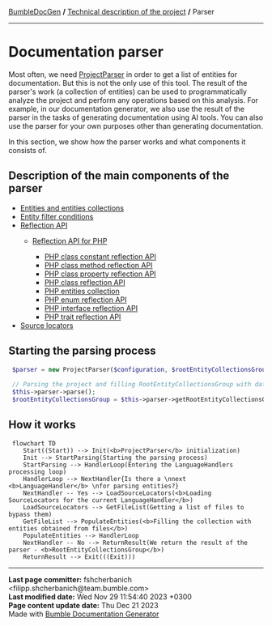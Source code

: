 <embed> <a href="/docs/README.md">BumbleDocGen</a> <b>/</b> <a href="/docs/tech/readme.md">Technical description of the project</a> <b>/</b> Parser<hr> </embed>

<embed> <h1>Documentation parser</h1> </embed>

Most often, we need <a href="/docs/tech/2.parser/classes/ProjectParser.md">ProjectParser</a> in order to get a list of entities for documentation.
But this is not the only use of this tool. The result of the parser's work (a collection of entities) can be used to programmatically analyze the project and perform any operations based on this analysis.
For example, in our documentation generator, we also use the result of the parser in the tasks of generating documentation using AI tools.
You can also use the parser for your own purposes other than generating documentation.

In this section, we show how the parser works and what components it consists of.

<embed> <h2>Description of the main components of the parser</h2> </embed>

<embed> <ul><li><div><a href='/docs/tech/2.parser/entity.md'>Entities and entities collections</a></div></li><li><div><a href='/docs/tech/2.parser/entityFilterCondition.md'>Entity filter conditions</a></div></li><li><div><a href='/docs/tech/2.parser/reflectionApi/readme.md'>Reflection API</a></div><div><ul><li><div><a href='/docs/tech/2.parser/reflectionApi/php/readme.md'>Reflection API for PHP</a></div><div><ul><li><div><a href='/docs/tech/2.parser/reflectionApi/php/phpClassConstantReflectionApi.md'>PHP class constant reflection API</a></div></li><li><div><a href='/docs/tech/2.parser/reflectionApi/php/phpClassMethodReflectionApi.md'>PHP class method reflection API</a></div></li><li><div><a href='/docs/tech/2.parser/reflectionApi/php/phpClassPropertyReflectionApi.md'>PHP class property reflection API</a></div></li><li><div><a href='/docs/tech/2.parser/reflectionApi/php/phpClassReflectionApi.md'>PHP class reflection API</a></div></li><li><div><a href='/docs/tech/2.parser/reflectionApi/php/phpEntitiesCollection.md'>PHP entities collection</a></div></li><li><div><a href='/docs/tech/2.parser/reflectionApi/php/phpEnumReflectionApi.md'>PHP enum reflection API</a></div></li><li><div><a href='/docs/tech/2.parser/reflectionApi/php/phpInterfaceReflectionApi.md'>PHP interface reflection API</a></div></li><li><div><a href='/docs/tech/2.parser/reflectionApi/php/phpTraitReflectionApi.md'>PHP trait reflection API</a></div></li></ul></div></li></ul></div></li><li><div><a href='/docs/tech/2.parser/sourceLocator.md'>Source locators</a></div></li></ul> </embed>

<embed> <h2>Starting the parsing process</h2> </embed>

```php
 $parser = new ProjectParser($configuration, $rootEntityCollectionsGroup);
 
 // Parsing the project and filling RootEntityCollectionsGroup with data
 $this->parser->parse();
 $rootEntityCollectionsGroup = $this->parser->getRootEntityCollectionsGroup();
```


<embed> <h2>How it works</h2> </embed>

```mermaid
 flowchart TD
    Start((Start)) --> Init(<b>ProjectParser</b> initialization)
    Init --> StartParsing(Starting the parsing process)
    StartParsing --> HandlerLoop(Entering the LanguageHandlers processing loop)
    HandlerLoop --> NextHandler{Is there a \nnext <b>LanguageHandler</b> \nfor parsing entities?}
    NextHandler -- Yes --> LoadSourceLocators(<b>Loading SourceLocators for the current LanguageHandler</b>)
    LoadSourceLocators --> GetFileList(Getting a list of files to bypass them)
    GetFileList --> PopulateEntities(<b>Filling the collection with entities obtained from files</b>)
    PopulateEntities --> HandlerLoop
    NextHandler -- No --> ReturnResult(We return the result of the parser - <b>RootEntityCollectionsGroup</b>)
    ReturnResult --> Exit(((Exit)))
```

<div id='page_committer_info'>
<hr>
<b>Last page committer:</b> fshcherbanich &lt;filipp.shcherbanich@team.bumble.com&gt;<br><b>Last modified date:</b>   Wed Nov 29 11:54:40 2023 +0300<br><b>Page content update date:</b> Thu Dec 21 2023<br>Made with <a href='https://github.com/bumble-tech/bumble-doc-gen/blob/master/docs/README.md'>Bumble Documentation Generator</a></div>